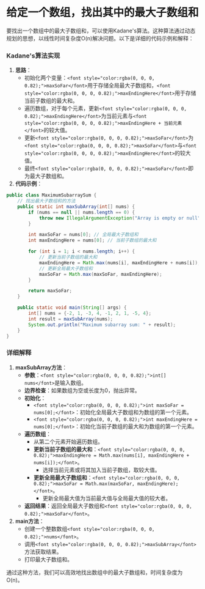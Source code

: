 # 给定一个数组，找出其中的最大子数组和

<font style="color:rgba(0, 0, 0, 0.82);">要找出一个数组中的最大子数组和，可以使用Kadane's算法。这种算法通过动态规划的思想，以线性时间复杂度O(n)解决问题。以下是详细的代码示例和解释：</font>

### <font style="color:rgba(0, 0, 0, 0.82);">Kadane's算法实现</font>

1. **<font style="color:rgba(0, 0, 0, 0.82);">思路</font>**<font style="color:rgba(0, 0, 0, 0.82);">：</font>
    - <font style="color:rgba(0, 0, 0, 0.82);">初始化两个变量：</font>`<font style="color:rgba(0, 0, 0, 0.82);">maxSoFar</font>`<font style="color:rgba(0, 0, 0, 0.82);">用于存储全局最大子数组和，</font>`<font style="color:rgba(0, 0, 0, 0.82);">maxEndingHere</font>`<font style="color:rgba(0, 0, 0, 0.82);">用于存储当前子数组的最大和。</font>
    - <font style="color:rgba(0, 0, 0, 0.82);">遍历数组，对于每个元素，更新</font>`<font style="color:rgba(0, 0, 0, 0.82);">maxEndingHere</font>`<font style="color:rgba(0, 0, 0, 0.82);">为当前元素与</font>`<font style="color:rgba(0, 0, 0, 0.82);">maxEndingHere + 当前元素</font>`<font style="color:rgba(0, 0, 0, 0.82);">的较大值。</font>
    - <font style="color:rgba(0, 0, 0, 0.82);">更新</font>`<font style="color:rgba(0, 0, 0, 0.82);">maxSoFar</font>`<font style="color:rgba(0, 0, 0, 0.82);">为</font>`<font style="color:rgba(0, 0, 0, 0.82);">maxSoFar</font>`<font style="color:rgba(0, 0, 0, 0.82);">与</font>`<font style="color:rgba(0, 0, 0, 0.82);">maxEndingHere</font>`<font style="color:rgba(0, 0, 0, 0.82);">的较大值。</font>
    - <font style="color:rgba(0, 0, 0, 0.82);">最终</font>`<font style="color:rgba(0, 0, 0, 0.82);">maxSoFar</font>`<font style="color:rgba(0, 0, 0, 0.82);">即为最大子数组和。</font>
2. **<font style="color:rgba(0, 0, 0, 0.82);">代码示例</font>**<font style="color:rgba(0, 0, 0, 0.82);">：</font>

```java
public class MaximumSubarraySum {  
    // 找出最大子数组和的方法  
    public static int maxSubArray(int[] nums) {  
        if (nums == null || nums.length == 0) {  
            throw new IllegalArgumentException("Array is empty or null");  
        }  

        int maxSoFar = nums[0]; // 全局最大子数组和  
        int maxEndingHere = nums[0]; // 当前子数组的最大和  

        for (int i = 1; i < nums.length; i++) {  
            // 更新当前子数组的最大和  
            maxEndingHere = Math.max(nums[i], maxEndingHere + nums[i]);  
            // 更新全局最大子数组和  
            maxSoFar = Math.max(maxSoFar, maxEndingHere);  
        }  

        return maxSoFar;  
    }  

    public static void main(String[] args) {  
        int[] nums = {-2, 1, -3, 4, -1, 2, 1, -5, 4};  
        int result = maxSubArray(nums);  
        System.out.println("Maximum subarray sum: " + result);  
    }  
}
```

### <font style="color:rgba(0, 0, 0, 0.82);">详细解释</font>

1. **<font style="color:rgba(0, 0, 0, 0.82);">maxSubArray方法</font>**<font style="color:rgba(0, 0, 0, 0.82);">：</font>
    - **<font style="color:rgba(0, 0, 0, 0.82);">参数</font>**<font style="color:rgba(0, 0, 0, 0.82);">：</font>`<font style="color:rgba(0, 0, 0, 0.82);">int[] nums</font>`<font style="color:rgba(0, 0, 0, 0.82);">是输入数组。</font>
    - **<font style="color:rgba(0, 0, 0, 0.82);">边界检查</font>**<font style="color:rgba(0, 0, 0, 0.82);">：如果数组为空或长度为0，抛出异常。</font>
    - **<font style="color:rgba(0, 0, 0, 0.82);">初始化</font>**<font style="color:rgba(0, 0, 0, 0.82);">：</font>
        - `<font style="color:rgba(0, 0, 0, 0.82);">int maxSoFar = nums[0];</font>`<font style="color:rgba(0, 0, 0, 0.82);">：初始化全局最大子数组和为数组的第一个元素。</font>
        - `<font style="color:rgba(0, 0, 0, 0.82);">int maxEndingHere = nums[0];</font>`<font style="color:rgba(0, 0, 0, 0.82);">：初始化当前子数组的最大和为数组的第一个元素。</font>
    - **<font style="color:rgba(0, 0, 0, 0.82);">遍历数组</font>**<font style="color:rgba(0, 0, 0, 0.82);">：</font>
        - <font style="color:rgba(0, 0, 0, 0.82);">从第二个元素开始遍历数组。</font>
        - **<font style="color:rgba(0, 0, 0, 0.82);">更新当前子数组的最大和</font>**<font style="color:rgba(0, 0, 0, 0.82);">：</font>`<font style="color:rgba(0, 0, 0, 0.82);">maxEndingHere = Math.max(nums[i], maxEndingHere + nums[i]);</font>`<font style="color:rgba(0, 0, 0, 0.82);">。</font>
            - <font style="color:rgba(0, 0, 0, 0.82);">选择当前元素或将其加入当前子数组，取较大值。</font>
        - **<font style="color:rgba(0, 0, 0, 0.82);">更新全局最大子数组和</font>**<font style="color:rgba(0, 0, 0, 0.82);">：</font>`<font style="color:rgba(0, 0, 0, 0.82);">maxSoFar = Math.max(maxSoFar, maxEndingHere);</font>`<font style="color:rgba(0, 0, 0, 0.82);">。</font>
            - <font style="color:rgba(0, 0, 0, 0.82);">更新全局最大值为当前最大值与全局最大值的较大者。</font>
    - **<font style="color:rgba(0, 0, 0, 0.82);">返回结果</font>**<font style="color:rgba(0, 0, 0, 0.82);">：返回全局最大子数组和</font>`<font style="color:rgba(0, 0, 0, 0.82);">maxSoFar</font>`<font style="color:rgba(0, 0, 0, 0.82);">。</font>
2. **<font style="color:rgba(0, 0, 0, 0.82);">main方法</font>**<font style="color:rgba(0, 0, 0, 0.82);">：</font>
    - <font style="color:rgba(0, 0, 0, 0.82);">创建一个整数数组</font>`<font style="color:rgba(0, 0, 0, 0.82);">nums</font>`<font style="color:rgba(0, 0, 0, 0.82);">。</font>
    - <font style="color:rgba(0, 0, 0, 0.82);">调用</font>`<font style="color:rgba(0, 0, 0, 0.82);">maxSubArray</font>`<font style="color:rgba(0, 0, 0, 0.82);">方法获取结果。</font>
    - <font style="color:rgba(0, 0, 0, 0.82);">打印最大子数组和。</font>

<font style="color:rgba(0, 0, 0, 0.82);">通过这种方法，我们可以高效地找出数组中的最大子数组和，时间复杂度为O(n)。</font>
